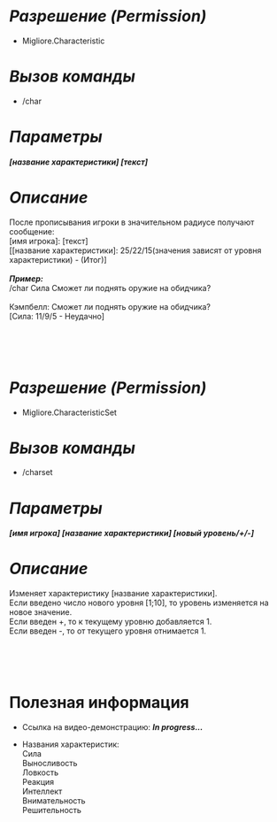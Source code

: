 # _Разрешение (Permission)_
* Migliore.Characteristic

# _Вызов команды_
* /char

# _Параметры_
###### **[название характеристики] [текст]**

# _Описание_
  После прописывания игроки в значительном радиусе получают сообщение:<br>
  [имя игрока]: [текст]<br>
  [[название характеристики]: 25/22/15(значения зависят от уровня характеристики) - (Итог)]<br><br>
  _**Пример:**_ <br>/char Сила Сможет ли поднять оружие на обидчика?<br><br>
  Кэмпбелл: Сможет ли поднять оружие на обидчика?<br>
  [Сила: 11/9/5 - Неудачно]
  
<br><br><br>

# _Разрешение (Permission)_
* Migliore.CharacteristicSet

# _Вызов команды_
* /charset

# _Параметры_
###### **[имя игрока] [название характеристики] [новый уровень/+/-]**

# _Описание_
  Изменяет характеристику [название характеристики].<br>
  Если введено число нового уровня [1;10], то уровень изменяется на новое значение.<br>
  Если введен +, то к текущему уровню добавляется 1.<br>
  Если введен -, то от текущего уровня отнимается 1.<br>
  
  <br><br><br>
  
# Полезная информация
* Ссылка на видео-демонстрацию: _**In progress...**_

* Названия характеристик:<br>
  Сила<br>
  Выносливость<br>
  Ловкость<br>
  Реакция<br>
  Интеллект<br>
  Внимательность<br>
  Решительность<br>
